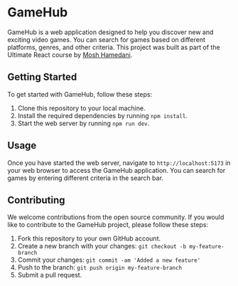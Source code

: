 # GameHub

GameHub is a web application designed to help you discover new and exciting video games. You can search for games based on different platforms, genres, and other criteria. This project was built as part of the Ultimate React course by [Mosh Hamedani](https://codewithmosh.com/p/ultimate-react-part2).

## Getting Started

To get started with GameHub, follow these steps:

1.  Clone this repository to your local machine.
2.  Install the required dependencies by running `npm install`.
3.  Start the web server by running `npm run dev`.


## Usage

Once you have started the web server, navigate to `http://localhost:5173` in your web browser to access the GameHub application. You can search for games by entering different criteria in the search bar.

## Contributing

We welcome contributions from the open source community. If you would like to contribute to the GameHub project, please follow these steps:

1.  Fork this repository to your own GitHub account.
2.  Create a new branch with your changes: `git checkout -b my-feature-branch`
3.  Commit your changes: `git commit -am 'Added a new feature'`
4.  Push to the branch: `git push origin my-feature-branch`
5.  Submit a pull request.
